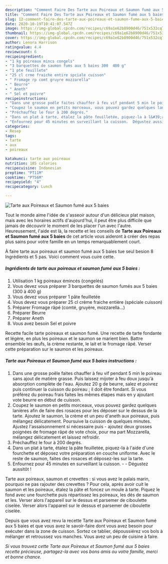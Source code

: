 ```yaml
---
description: "Comment Faire Des Tarte aux Poireaux et Saumon fumé aux 5 baies"
title: "Comment Faire Des Tarte aux Poireaux et Saumon fumé aux 5 baies"
slug: 12-comment-faire-des-tarte-aux-poireaux-et-saumon-fume-aux-5-baies
date: 2020-10-19T10:41:07.547Z
image: https://img-global.cpcdn.com/recipes/c69a1e62b8900d46/751x532cq70/tarte-aux-poireaux-et-saumon-fume-aux-5-baies-photo-principale-de-la-recette.jpg
thumbnail: https://img-global.cpcdn.com/recipes/c69a1e62b8900d46/751x532cq70/tarte-aux-poireaux-et-saumon-fume-aux-5-baies-photo-principale-de-la-recette.jpg
cover: https://img-global.cpcdn.com/recipes/c69a1e62b8900d46/751x532cq70/tarte-aux-poireaux-et-saumon-fume-aux-5-baies-photo-principale-de-la-recette.jpg
author: Lenora Harrison
ratingvalue: 4.4
reviewcount: 6
recipeingredient:
- "1 kg poireaux mincs congels"
- "3 barquettes de saumon fums aux 5 baies 300  400 g"
- "1 pte feuillete"
- "25 cl crme fraiche entire spciale cuisson"
- " Fromage rp comt gruyre mozzarella"
- " Beurre"
- " Aneth"
- " Sel et poivre"
recipeinstructions:
- "Dans une grosse poêle faites chauffer à feu vif pendant 5 min le poireau sans ajout de matière grasse. Puis laissez mijoter à feu doux jusqu&#39;à absorption complète de l&#39;eau. Ajoutez 20 g de beurre, salez et poivrez puis continuer la cuisson du poireau ; il doit être fondant. Si vous préférez du poireau frais faites les mêmes étapes mais en y ajoutant vote beurre en début de cuisson."
- "Coupez le saumon en petits morceaux, vous pouvez gardez quelques lanières afin de faire des rosaces pour les déposer sur le dessus de la tarte. Ajoutez le saumon, la crème et un peu d&#39;aneth aux poireaux, puis mélangez délicatement. Poursuive la cuisson de quelques minutes. Ajustez l&#39;assaisonnement si nécessaire puis ajoutez deux grosses poignées de fromage râpé de vote choix, pour ma part Mozzarella, mélangez délicatement et laissez refroidir."
- "Préchauffez le four à 200 degrés."
- "Dans un plat à tarte, étalez la pâte feuilletée, piquez-la à l&#39;aide d&#39;une fourchette et déposez votre préparation en couche uniforme. Avec le reste de saumon, faites des rosaces et déposez-les sur la tarte."
- "Enfournez pour 45 minutes en surveillant la cuisson.  Dégustez aussitôt !"
categories:
- Resep
tags:
- tarte
- aux
- poireaux

katakunci: tarte aux poireaux 
nutrition: 185 calories
recipecuisine: Indonesian
preptime: "PT11M"
cooktime: "PT56M"
recipeyield: "4"
recipecategory: Lunch

---
```



![Tarte aux Poireaux et Saumon fumé aux 5 baies](https://img-global.cpcdn.com/recipes/c69a1e62b8900d46/751x532cq70/tarte-aux-poireaux-et-saumon-fume-aux-5-baies-photo-principale-de-la-recette.jpg)

Tout le monde aime l'idée de s'asseoir autour d'un délicieux plat maison, mais avec les horaires actifs d'aujourd'hui, il peut être plus difficile que jamais de découvrir le moment de les placer l'un avec l'autre. Heureusement, l'aide est là, la recette et les conseils de <strong> Tarte aux Poireaux et Saumon fumé aux 5 baies </strong> de cet article vous aideront à créer des repas plus sains pour votre famille en un temps remarquablement court.

<!--inarticleads1-->

À faire tarte aux poireaux et saumon fumé aux 5 baies tue seul besion 8 Ingrédients et 5 pas. Voici comment vous cuire cette.

##### Ingrédients de tarte aux poireaux et saumon fumé aux 5 baies :

1. Utilisation 1 kg poireaux émincés (congelés)
1. Vous devez vous préparer 3 barquettes de saumon fumés aux 5 baies (300 à 400 g)
1. Vous devez vous préparer 1 pâte feuilletée
1. Vous devez vous préparer 25 cl crème fraiche entière (spéciale cuisson)
1. Préparer  Fromage râpé (comté, gruyère, mozzarella...)
1. Préparer  Beurre
1. Préparer  Aneth
1. Vous avez besoin  Sel et poivre


Recette facile tarte poireaux et saumon fumé. Une recette de tarte fondante et légère, en plus les poireaux et le saumon se marient bien. Battre ensemble les œufs, la crème restante, le lait et le fromage râpé. Verser cette préparation sur le saumon et les poireaux. 

<!--inarticleads2-->

##### Tarte aux Poireaux et Saumon fumé aux 5 baies instructions :

1. Dans une grosse poêle faites chauffer à feu vif pendant 5 min le poireau sans ajout de matière grasse. Puis laissez mijoter à feu doux jusqu&#39;à absorption complète de l&#39;eau. Ajoutez 20 g de beurre, salez et poivrez puis continuer la cuisson du poireau ; il doit être fondant. Si vous préférez du poireau frais faites les mêmes étapes mais en y ajoutant vote beurre en début de cuisson.
1. Coupez le saumon en petits morceaux, vous pouvez gardez quelques lanières afin de faire des rosaces pour les déposer sur le dessus de la tarte. Ajoutez le saumon, la crème et un peu d&#39;aneth aux poireaux, puis mélangez délicatement. Poursuive la cuisson de quelques minutes. Ajustez l&#39;assaisonnement si nécessaire puis - ajoutez deux grosses poignées de fromage râpé de vote choix, pour ma part Mozzarella, mélangez délicatement et laissez refroidir.
1. Préchauffez le four à 200 degrés.
1. Dans un plat à tarte, étalez la pâte feuilletée, piquez-la à l&#39;aide d&#39;une fourchette et déposez votre préparation en couche uniforme. Avec le reste de saumon, faites des rosaces et déposez-les sur la tarte.
1. Enfournez pour 45 minutes en surveillant la cuisson. -  - Dégustez aussitôt !


Tarte aux poireaux, saumon et crevettes : si vous avez le palais marin, pourquoi ne pas rajouter des crevettes ? Pour cela, après avoir cuit le saumon et les poireaux, étalez la pâte et foncez un moule à tarte. Piquez le fond avec une fourchette puis répartissez les poireaux, les dés de saumon et les. Verser alors l&#39;appareil sur le dessus et parsemer de ciboulette ciselée. Verser alors l&#39;appareil sur le dessus et parsemer de ciboulette ciselée. 

<!--inarticleads1-->

<p>
Depuis que vous avez revu la recette Tarte aux Poireaux et Saumon fumé aux 5 baies et que vous avez le savoir-faire dont vous avez besoin pour exécuter dans la zone de cuisson. Sortez ce tablier, dépoussiérez vos bols à mélanger et retroussez vos manches. Vous avez un peu de cuisine à faire.
</p>

<p>
<i>Si vous trouvez cette Tarte aux Poireaux et Saumon fumé aux 5 baies recette précieuse, partagez-la avec vos bons amis ou votre famille, merci et bonne chance.</i>
</p>
